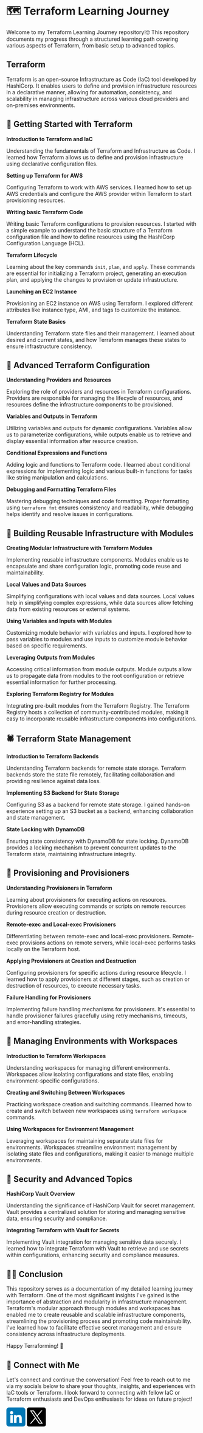 # 🗺 Terraform Learning Journey

Welcome to my Terraform Learning Journey repository!🤓 This repository documents my progress through a structured learning path covering various aspects of Terraform, from basic setup to advanced topics.
## Terraform
Terraform is an open-source Infrastructure as Code (IaC) tool developed by HashiCorp. It enables users to define and provision infrastructure resources in a declarative manner, allowing for automation, consistency, and scalability in managing infrastructure across various cloud providers and on-premises environments.

## 🚀 Getting Started with Terraform

**Introduction to Terraform and IaC**

Understanding the fundamentals of Terraform and Infrastructure as Code. I learned how Terraform allows us to define and provision infrastructure using declarative configuration files.

**Setting up Terraform for AWS**

Configuring Terraform to work with AWS services. I learned how to set up AWS credentials and configure the AWS provider within Terraform to start provisioning resources.

**Writing basic Terraform Code**

Writing basic Terraform configurations to provision resources. I started with a simple example to understand the basic structure of a Terraform configuration file and how to define resources using the HashiCorp Configuration Language (HCL).

**Terraform Lifecycle**

Learning about the key commands `init`, `plan`, and `apply`. These commands are essential for initializing a Terraform project, generating an execution plan, and applying the changes to provision or update infrastructure.

**Launching an EC2 Instance**

Provisioning an EC2 instance on AWS using Terraform. I explored different attributes like instance type, AMI, and tags to customize the instance.

**Terraform State Basics**

Understanding Terraform state files and their management. I learned about desired and current states, and how Terraform manages these states to ensure infrastructure consistency.

## 🐡 Advanced Terraform Configuration
**Understanding Providers and Resources**

Exploring the role of providers and resources in Terraform configurations. Providers are responsible for managing the lifecycle of resources, and resources define the infrastructure components to be provisioned.

**Variables and Outputs in Terraform**

Utilizing variables and outputs for dynamic configurations. Variables allow us to parameterize configurations, while outputs enable us to retrieve and display essential information after resource creation.

**Conditional Expressions and Functions**

Adding logic and functions to Terraform code. I learned about conditional expressions for implementing logic and various built-in functions for tasks like string manipulation and calculations.

**Debugging and Formatting Terraform Files**

Mastering debugging techniques and code formatting. Proper formatting using `terraform fmt` ensures consistency and readability, while debugging helps identify and resolve issues in configurations.

## 📁 Building Reusable Infrastructure with Modules

**Creating Modular Infrastructure with Terraform Modules**

Implementing reusable infrastructure components. Modules enable us to encapsulate and share configuration logic, promoting code reuse and maintainability.

**Local Values and Data Sources**

Simplifying configurations with local values and data sources. Local values help in simplifying complex expressions, while data sources allow fetching data from existing resources or external systems.

**Using Variables and Inputs with Modules**

Customizing module behavior with variables and inputs. I explored how to pass variables to modules and use inputs to customize module behavior based on specific requirements.

**Leveraging Outputs from Modules**

Accessing critical information from module outputs. Module outputs allow us to propagate data from modules to the root configuration or retrieve essential information for further processing.

**Exploring Terraform Registry for Modules**

Integrating pre-built modules from the Terraform Registry. The Terraform Registry hosts a collection of community-contributed modules, making it easy to incorporate reusable infrastructure components into configurations.

## 🕷 Terraform State Management

**Introduction to Terraform Backends**

Understanding Terraform backends for remote state storage. Terraform backends store the state file remotely, facilitating collaboration and providing resilience against data loss.

**Implementing S3 Backend for State Storage**

Configuring S3 as a backend for remote state storage. I gained hands-on experience setting up an S3 bucket as a backend, enhancing collaboration and state management.

**State Locking with DynamoDB**

Ensuring state consistency with DynamoDB for state locking. DynamoDB provides a locking mechanism to prevent concurrent updates to the Terraform state, maintaining infrastructure integrity.

## 🐛 Provisioning and Provisioners

**Understanding Provisioners in Terraform**

Learning about provisioners for executing actions on resources. Provisioners allow executing commands or scripts on remote resources during resource creation or destruction.

**Remote-exec and Local-exec Provisioners**

Differentiating between remote-exec and local-exec provisioners. Remote-exec provisions actions on remote servers, while local-exec performs tasks locally on the Terraform host.

**Applying Provisioners at Creation and Destruction**

Configuring provisioners for specific actions during resource lifecycle. I learned how to apply provisioners at different stages, such as creation or destruction of resources, to execute necessary tasks.

**Failure Handling for Provisioners**

Implementing failure handling mechanisms for provisioners. It's essential to handle provisioner failures gracefully using retry mechanisms, timeouts, and error-handling strategies.

## 🐞 Managing Environments with Workspaces

**Introduction to Terraform Workspaces**

Understanding workspaces for managing different environments. Workspaces allow isolating configurations and state files, enabling environment-specific configurations.

**Creating and Switching Between Workspaces**

Practicing workspace creation and switching commands. I learned how to create and switch between new workspaces using `terraform workspace` commands.

**Using Workspaces for Environment Management**

Leveraging workspaces for maintaining separate state files for environments. Workspaces streamline environment management by isolating state files and configurations, making it easier to manage multiple environments.

## 🐜 Security and Advanced Topics

**HashiCorp Vault Overview**

Understanding the significance of HashiCorp Vault for secret management. Vault provides a centralized solution for storing and managing sensitive data, ensuring security and compliance.

**Integrating Terraform with Vault for Secrets**

Implementing Vault integration for managing sensitive data securely. I learned how to integrate Terraform with Vault to retrieve and use secrets within configurations, enhancing security and compliance measures.

## 👨‍💻 Conclusion

This repository serves as a documentation of my detailed learning journey with Terraform.
One of the most significant insights I've gained is the importance of abstraction and modularity in infrastructure management. Terraform's modular approach through modules and workspaces has enabled me to create reusable and scalable infrastructure components, streamlining the provisioning process and promoting code maintainability. I've learned how to facilitate effective secret management and ensure consistency across infrastructure deployments.

Happy Terraforming! 👾

## 👋 Connect with Me
Let's connect and continue the conversation! Feel free to reach out to me via my socials below to share your thoughts, insights, and experiences with IaC tools or Terraform. I look forward to connecting with fellow IaC or Terraform enthusiasts and DevOps enthusiasts for ideas on future project! 

[<img src="https://github.com/shiv-rna/Airflow-Basics/blob/e4ea0578dc2f664532a17755fe21534a9bd33e51/docs/linkedin.png" alt="Linkedin" width="50"/>](https://www.linkedin.com/in/sr099/) [<img src="https://github.com/shiv-rna/Airflow-Basics/blob/e4ea0578dc2f664532a17755fe21534a9bd33e51/docs/twitterx.png" alt="TwitterX" width="50"/>](https://twitter.com/wtfisshivang)

